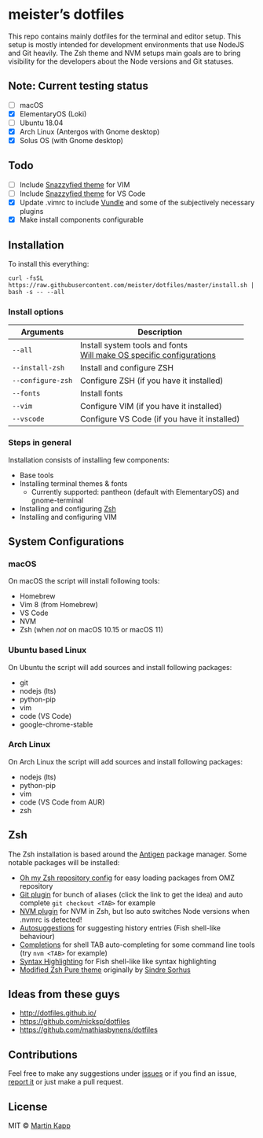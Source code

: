 # meister’s dotfiles

This repo contains mainly dotfiles for the terminal and editor setup. This setup is mostly intended
for development environments that use NodeJS and Git heavily. The Zsh theme and NVM setups main
goals are to bring visibility for the developers about the Node versions and Git statuses.

## Note: Current testing status
* [ ] macOS
* [x] ElementaryOS (Loki)
* [ ] Ubuntu 18.04
* [x] Arch Linux (Antergos with Gnome desktop)
* [x] Solus OS (with Gnome desktop)

## Todo
* [ ] Include [Snazzyfied theme](https://github.com/meister/vim-snazzyfied) for VIM
* [ ] Include [Snazzyfied theme](https://github.com/meister/vscode-snazzyfied) for VS Code
* [x] Update .vimrc to include [Vundle](https://github.com/VundleVim/Vundle.vim) and some of the
  subjectively necessary plugins
* [x] Make install components configurable

## Installation

To install this everything:
```
curl -fsSL https://raw.githubusercontent.com/meister/dotfiles/master/install.sh | bash -s -- --all
```

### Install options

| Arguments           | Description
|---|---
| `--all`             | Install system tools and fonts<br>[Will make OS specific configurations](#system-configurations)
| `--install-zsh`     | Install and configure ZSH
| `--configure-zsh`   | Configure ZSH (if you have it installed)
| `--fonts`           | Install fonts
| `--vim`             | Configure VIM (if you have it installed)
| `--vscode`          | Configure VS Code (if you have it installed)

### Steps in general

Installation consists of installing few components:
* Base tools
* Installing terminal themes & fonts
  * Currently supported: pantheon (default with ElementaryOS) and gnome-terminal
* Installing and configuring [Zsh](http://zsh.sourceforge.net)
* Installing and configuring VIM

## System Configurations

### macOS

On macOS the script will install following tools:
* Homebrew
* Vim 8 (from Homebrew)
* VS Code
* NVM
* Zsh (when *not* on macOS 10.15 or macOS 11)

### Ubuntu based Linux

On Ubuntu the script will add sources and install following packages:
* git
* nodejs (lts)
* python-pip
* vim
* code (VS Code)
* google-chrome-stable

### Arch Linux

On Arch Linux the script will add sources and install following packages:
* nodejs (lts)
* python-pip
* vim
* code (VS Code from AUR)
* zsh

## Zsh

The Zsh installation is based around the [Antigen](http://antigen.sharats.me) package manager.
Some notable packages will be installed:
* [Oh my Zsh repository config](https://github.com/robbyrussell/oh-my-zsh)
  for easy loading packages from OMZ repository
* [Git plugin](https://github.com/robbyrussell/oh-my-zsh/wiki/Plugin:git)
  for bunch of aliases (click the link to get the idea) and auto complete `git checkout <TAB>`
  for example
* [NVM plugin](https://github.com/lukechilds/zsh-nvm)
  for NVM in Zsh, but lso auto switches Node versions when .nvmrc is detected!
* [Autosuggestions](https://github.com/zsh-users/zsh-autosuggestions)
  for suggesting history entries (Fish shell-like behaviour)
* [Completions](https://github.com/zsh-users/zsh-completions)
  for shell TAB auto-completing for some command line tools (try `nvm <TAB>` for example)
* [Syntax Highlighting](https://github.com/zsh-users/zsh-syntax-highlighting)
  for Fish shell-like like syntax highlighting
* [Modified Zsh Pure theme](https://github.com/meister/pure)
  originally by [Sindre Sorhus](https://github.com/sindresorhus/pure)

## Ideas from these guys
* http://dotfiles.github.io/
* https://github.com/nicksp/dotfiles
* https://github.com/mathiasbynens/dotfiles

## Contributions

Feel free to make any suggestions under [issues](https://github.com/meister/dotfiles/issues/new?labels=enhancement)
or if you find an issue, [report it](https://github.com/meister/dotfiles/issues/new?labels=bug) or just make a pull request.

## License

MIT © [Martin Kapp](https://github.com/meister)
